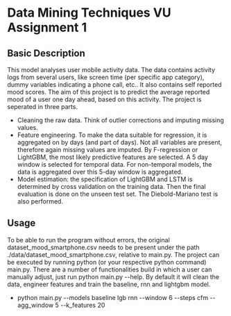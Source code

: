 # Data Mining Techniques VU Assignment 1
## Basic Description
This model analyses user mobile activity data. The data contains activity logs from several users, like screen time (per specific app category), dummy variables indicating a phone call, etc.. It also contains self reported mood scores. The aim of this project is to predict the average reported mood of a user one day ahead, based on this activity. The project is seperated in three parts.
- Cleaning the raw data. Think of outlier corrections and imputing missing values.
- Feature engineering. To make the data suitable for regression, it is aggregated on by days (and part of days). Not all variables are present, therefore again missing values are imputed. By F-regression or LightGBM, the most likely predictive features are selected. A 5 day window is selected for temporal data. For non-temporal models, the data is aggregated over this 5-day window is aggregated.
- Model estimation: the specification of LightGBM and LSTM is determined by cross validation on the training data. Then the final evaluation is done on the unseen test set. The Diebold-Mariano test is also performed.

## Usage
To be able to run the program without errors, the original dataset_mood_smartphone.csv needs to be present under the path ./data/dataset_mood_smartphone.csv, relative to main.py.
The project can be executed by running python (or your respective python command) main.py. There are a number of functionalities build in which a user can manually adjust, just run python main.py --help. By default it will clean the data, engineer features and train the baseline, rnn and lightgbm model.
- python main.py --models baseline lgb rnn --window 6 --steps cfm --agg_window 5 --k_features 20